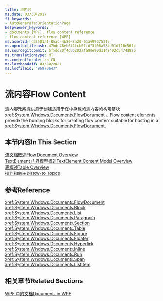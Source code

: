 ```yaml
---
title: 流内容
ms.date: 03/30/2017
f1_keywords:
- AutoGeneratedOrientationPage
helpviewer_keywords:
- documents [WPF], flow content reference
- flow content reference [WPF]
ms.assetid: d32501af-0bac-4b80-8a20-61a6996753fe
ms.openlocfilehash: 47bdc48eb6f2fcb0ffd73f06a58bd01d716e56fc
ms.sourcegitcommit: bf5dd80f4d7b202afa90e90d1148402c5474d826
ms.translationtype: MT
ms.contentlocale: zh-CN
ms.lasthandoff: 03/30/2021
ms.locfileid: "96970643"
---
```

# <a name="flow-content"></a><span data-ttu-id="f2965-102">流内容</span><span class="sxs-lookup"><span data-stu-id="f2965-102">Flow Content</span></span>
<span data-ttu-id="f2965-103">流内容元素提供用于创建适用于在中承载的流内容的构建基块 <xref:System.Windows.Documents.FlowDocument> 。</span><span class="sxs-lookup"><span data-stu-id="f2965-103">Flow content elements provide the building blocks for creating flow content suitable for hosting in a <xref:System.Windows.Documents.FlowDocument>.</span></span>  
  
## <a name="in-this-section"></a><span data-ttu-id="f2965-104">本节内容</span><span class="sxs-lookup"><span data-stu-id="f2965-104">In This Section</span></span>  
 [<span data-ttu-id="f2965-105">流文档概述</span><span class="sxs-lookup"><span data-stu-id="f2965-105">Flow Document Overview</span></span>](flow-document-overview.md)  
 [<span data-ttu-id="f2965-106">TextElement 内容模型概述</span><span class="sxs-lookup"><span data-stu-id="f2965-106">TextElement Content Model Overview</span></span>](textelement-content-model-overview.md)  
 [<span data-ttu-id="f2965-107">表概述</span><span class="sxs-lookup"><span data-stu-id="f2965-107">Table Overview</span></span>](table-overview.md)  
 [<span data-ttu-id="f2965-108">操作指南主题</span><span class="sxs-lookup"><span data-stu-id="f2965-108">How-to Topics</span></span>](flow-content-elements-how-to-topics.md)  
  
## <a name="reference"></a><span data-ttu-id="f2965-109">参考</span><span class="sxs-lookup"><span data-stu-id="f2965-109">Reference</span></span>  
 <xref:System.Windows.Documents.FlowDocument>  
  <xref:System.Windows.Documents.Block>  
  <xref:System.Windows.Documents.List>  
  <xref:System.Windows.Documents.Paragraph>  
  <xref:System.Windows.Documents.Section>  
  <xref:System.Windows.Documents.Table>  
  <xref:System.Windows.Documents.Figure>  
  <xref:System.Windows.Documents.Floater>  
  <xref:System.Windows.Documents.Hyperlink>  
  <xref:System.Windows.Documents.Inline>  
  <xref:System.Windows.Documents.Run>  
  <xref:System.Windows.Documents.Span>  
  <xref:System.Windows.Documents.ListItem>  
  
## <a name="related-sections"></a><span data-ttu-id="f2965-110">相关章节</span><span class="sxs-lookup"><span data-stu-id="f2965-110">Related Sections</span></span>  
 [<span data-ttu-id="f2965-111">WPF 中的文档</span><span class="sxs-lookup"><span data-stu-id="f2965-111">Documents in WPF</span></span>](documents-in-wpf.md)
